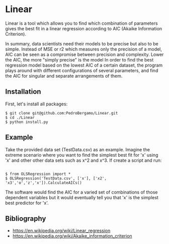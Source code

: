# Linear

Linear is a tool which allows you to find which combination of parameters gives the best fit in a linear regression according to AIC (Akaike Information Criterion).

In summary, data scientists need their models to be precise but also to be simple. Instead of MSE or r2 which measures only the precision of a model, AIC can be seen as a compromise between precision and complexity. Lower the AIC, the more "simply precise" is the model
In order to find the best regression model based on the lowest AIC of a certain dataset, the program plays around with different configurations of several parameters, and find the AIC for singular and separate arrangements of them.

## Installation

First, let's install all packages:
```
$ git clone git@github.com:PedroBergamo/Linear.git
$ cd ./Linear
$ python install.py
```

## Example

Take the provided data set (TestData.csv) as an example. Imagine the extreme scenario where you want to find the simplest best fit for 'x' using 'x' and other other data sets such as x^2 and x^3. If create a script and run:
```

$ from OLSRegression import *
$ OLSRegression('TestData.csv', ['x'], ['x2', 'x3','o','z','x']).CalculateAICs()
```
The software would find the AIC for a varied set of combinations of those dependent variables but it would eventually tell you that 'x' is the simplest best predictor for 'x'. 


## Bibliography

- https://en.wikipedia.org/wiki/Linear_regression
- https://en.wikipedia.org/wiki/Akaike_information_criterion

